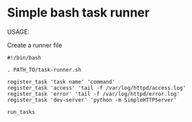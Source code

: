 Simple bash task runner
=======================

USAGE:

Create a runner file

    #!/bin/bash

    . PATH_TO/task-runner.sh

    register_task 'task name' 'command'
    register_task 'access' 'tail -f /var/log/httpd/access.log'
    register_task 'error' 'tail -f /var/log/httpd/error.log'
    register_task 'dev-server' 'python -m SimpleHTTPServer'

    run_tasks
